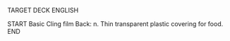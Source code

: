 TARGET DECK
ENGLISH

START
Basic
Cling film
Back: n. Thin transparent plastic covering for food.
END
